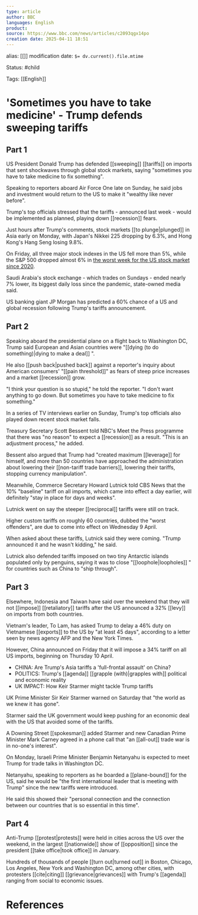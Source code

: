 ```yaml
---
type: article
author: BBC
languages: English
product: 
source: https://www.bbc.com/news/articles/c2093qgx14po
creation date: 2025-04-11 18:51
---
```

alias: [[]]
modification date: `$= dv.current().file.mtime`

Status: #child 

Tags: [[English]]

# 'Sometimes you have to take medicine' - Trump defends sweeping tariffs

## Part 1

US President Donald Trump has defended [[sweeping]] [[tariffs]] on imports that sent shockwaves through global stock markets, saying "sometimes you have to take medicine to fix something".

Speaking to reporters aboard Air Force One late on Sunday, he said jobs and investment would return to the US to make it "wealthy like never before".

Trump's top officials stressed that the tariffs - announced last week - would be implemented as planned, playing down [[recession]] fears.

Just hours after Trump's comments, stock markets [[to plunge|plunged]]  in Asia early on Monday, with Japan's Nikkei 225 dropping by 6.3%, and Hong Kong's Hang Seng losing 9.8%.

On Friday, all three major stock indexes in the US fell more than 5%, while the S&P 500 dropped almost 6% in [the worst week for the US stock market since 2020](https://archive.ph/o/2fxZ7/https://www.bbc.co.uk/news/articles/cx26v8x24w1o).

Saudi Arabia's stock exchange - which trades on Sundays - ended nearly 7% lower, its biggest daily loss since the pandemic, state-owned media said.

US banking giant JP Morgan has predicted a 60% chance of a US and global recession following Trump's tariffs announcement.

## Part 2

Speaking aboard the presidential plane on a flight back to Washington DC, Trump said European and Asian countries were "[[dying (to do something)|dying to make a deal]] ".

He also [[push back|pushed back]]  against a reporter's inquiry about American consumers' "[[pain threshold]]" as fears of steep price increases and a market [[recession]] grow.

"I think your question is so stupid," he told the reporter. "I don't want anything to go down. But sometimes you have to take medicine to fix something."

In a series of TV interviews earlier on Sunday, Trump's top officials also played down recent stock market falls.

Treasury Secretary Scott Bessent told NBC's Meet the Press programme that there was "no reason" to expect a [[recession]] as a result. "This is an adjustment process," he added.

Bessent also argued that Trump had "created maximum [[leverage]] for himself, and more than 50 countries have approached the administration about lowering their [[non-tariff trade barriers]], lowering their tariffs, stopping currency manipulation".

Meanwhile, Commerce Secretary Howard Lutnick told CBS News that the 10% "baseline" tariff on all imports, which came into effect a day earlier, will definitely "stay in place for days and weeks".

Lutnick went on say the steeper [[reciprocal]] tariffs were still on track.

Higher custom tariffs on roughly 60 countries, dubbed the "worst offenders", are due to come into effect on Wednesday 9 April.

When asked about these tariffs, Lutnick said they were coming. "Trump announced it and he wasn't kidding," he said.

Lutnick also defended tariffs imposed on two tiny Antarctic islands populated only by penguins, saying it was to close "[[loophole|loopholes]] " for countries such as China to "ship through".

## Part 3

Elsewhere, Indonesia and Taiwan have said over the weekend that they will not [[impose]] [[retaliatory]] tariffs after the US announced a 32% [[levy]] on imports from both countries.

Vietnam's leader, To Lam, has asked Trump to delay a 46% duty on Vietnamese [[exports]] to the US by "at least 45 days", according to a letter seen by news agency AFP and the New York Times.

However, China announced on Friday that it will impose a 34% tariff on all US imports, beginning on Thursday 10 April.

- CHINA: Are Trump's Asia tariffs a 'full-frontal assault' on China?
- POLITICS: Trump's [[agenda]] [[grapple (with)|grapples with]]  political and economic reality
- UK IMPACT: How Keir Starmer might tackle Trump tariffs

UK Prime Minister Sir Keir Starmer warned on Saturday that "the world as we knew it has gone".

Starmer said the UK government would keep pushing for an economic deal with the US that avoided some of the tariffs.

A Downing Street [[spokesman]] added Starmer and new Canadian Prime Minister Mark Carney agreed in a phone call that "an [[all-out]] trade war is in no-one's interest".

On Monday, Israeli Prime Minister Benjamin Netanyahu is expected to meet Trump for trade talks in Washington DC.

Netanyahu, speaking to reporters as he boarded a [[plane-bound]] for the US, said he would be "the first international leader that is meeting with Trump" since the new tariffs were introduced.

He said this showed their "personal connection and the connection between our countries that is so essential in this time".

## Part 4

Anti-Trump [[protest|protests]]  were held in cities across the US over the weekend, in the largest [[nationwide]] show of [[opposition]] since the president [[take office|took office]]  in January.

Hundreds of thousands of people [[turn out|turned out]] in Boston, Chicago, Los Angeles, New York and Washington DC, among other cities, with protesters [[cite|citing]]  [[grievance|grievances]]  with Trump's [[agenda]] ranging from social to economic issues.


# References